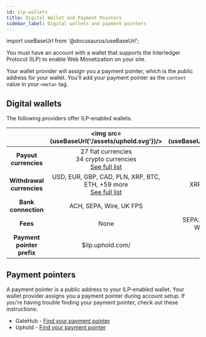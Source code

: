 ```yaml
---
id: ilp-wallets
title: Digital Wallet and Payment Pointers
sidebar_label: Digital wallets and payment pointers
---
```


import useBaseUrl from '@docusaurus/useBaseUrl';

You must have an account with a wallet that supports the Interledger Protocol (ILP) to enable Web Monetization on your site.

Your wallet provider will assign you a payment pointer, which is the public address for your wallet. You'll add your payment pointer as the `content` value in your `<meta>` tag.

## Digital wallets

The following providers offer ILP-enabled wallets.

| | <center><img src={useBaseUrl('/assets/uphold.svg')}/><center> | <center><img src={useBaseUrl('/assets/gatehub.png')}/></center> |
| :-: |:-:|:-:|
| **Payout currencies** | 27 fiat currencies <br /> 34 crypto currencies <br /> [See full list](https://uphold.com/en/transparency) | XRP |
| **Withdrawal currencies** | USD, EUR, GBP, CAD, PLN, XRP, BTC, ETH, +59 more <br /> [See full list](https://uphold.com/en/transparency) | XRP, USD, EUR, BTC, ETH |
| **Bank connection** | ACH, SEPA, Wire, UK FPS | SEPA, Wire |
| **Fees** | None | SEPA: 1.00 EUR < 50,000 EUR<br />Wire: $15 min ($150 max) |
| **Payment pointer prefix** | $ilp.uphold.com/ | $ilp.gatehub.net/	|

## Payment pointers

A payment pointer is a public address to your ILP-enabled wallet. Your wallet provider assigns you a payment pointer during account setup. If you're having trouble finding your payment pointer, check out these instructions:

* GateHub - [Find your payment pointer](gatehub#find-your-payment-pointer)
* Uphold - [Find your payment pointer](uphold#find-your-payment-pointer)
